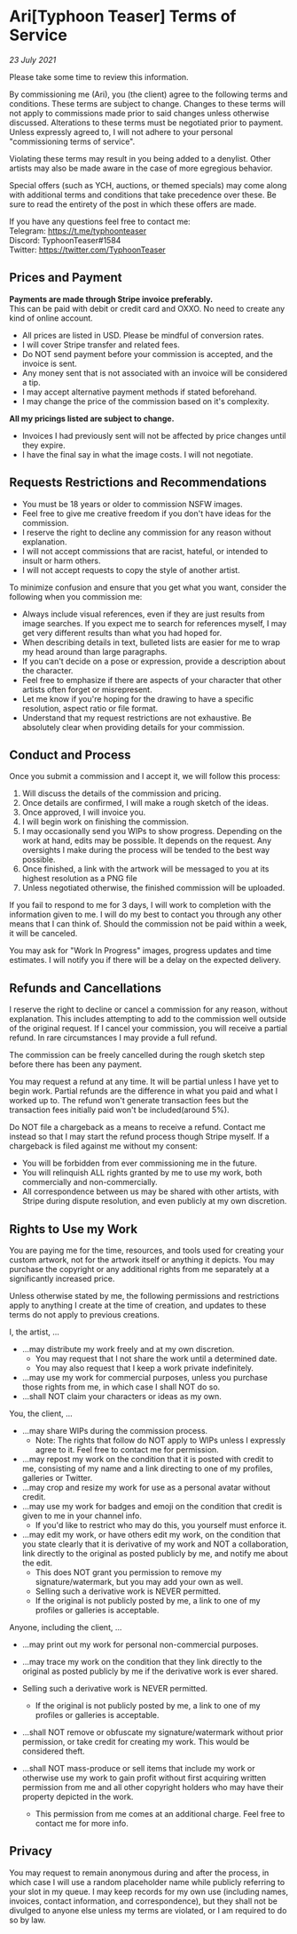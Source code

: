 # Ari[Typhoon Teaser] Terms of Service
*23 July 2021*

Please take some time to review this information.

By commissioning me (Ari), you (the client) agree to the following terms and conditions. These terms are subject to change. Changes to these terms will not apply to commissions made prior to said changes unless otherwise discussed. Alterations to these terms must be negotiated prior to payment. Unless expressly agreed to, I will not adhere to your personal "commissioning terms of service".

Violating these terms may result in you being added to a denylist. Other artists may also be made aware in the case of more egregious behavior.

Special offers (such as YCH, auctions, or themed specials) may come along with additional terms and conditions that take precedence over these. Be sure to read the entirety of the post in which these offers are made.

If you have any questions feel free to contact me:  
Telegram: https://t.me/typhoonteaser  
Discord: TyphoonTeaser#1584  
Twitter: https://twitter.com/TyphoonTeaser  

## Prices and Payment
**Payments are made through Stripe invoice preferably.**  
This can be paid with debit or credit card and OXXO. No need to create any kind of online account.

- All prices are listed in USD. Please be mindful of conversion rates.
- I will cover Stripe transfer and related fees.
- Do NOT send payment before your commission is accepted, and the invoice is sent.
- Any money sent that is not associated with an invoice will be considered a tip.
- I may accept alternative payment methods if stated beforehand.
- I may change the price of the commission based on it's complexity.

**All my pricings listed are subject to change.**
- Invoices I had previously sent will not be affected by price changes until they expire.
- I have the final say in what the image costs. I will not negotiate.

## Requests Restrictions and Recommendations
- You must be 18 years or older to commission NSFW images.
- Feel free to give me creative freedom if you don't have ideas for the commission.
- I reserve the right to decline any commission for any reason without explanation.
- I will not accept commissions that are racist, hateful, or intended to insult or harm others.
- I will not accept requests to copy the style of another artist.


To minimize confusion and ensure that you get what you want, consider the following when you commission me:
- Always include visual references, even if they are just results from image searches. If you expect me to search for references myself, I may get very different results than what you had hoped for.
- When describing details in text, bulleted lists are easier for me to wrap my head around than large paragraphs.
- If you can't decide on a pose or expression, provide a description about the character.
- Feel free to emphasize if there are aspects of your character that other artists often forget or misrepresent.
- Let me know if you're hoping for the drawing to have a specific resolution, aspect ratio or file format.
- Understand that my request restrictions are not exhaustive. Be absolutely clear when providing details for your commission.

## Conduct and Process
Once you submit a commission and I accept it, we will follow this process:
1. Will discuss the details of the commission and pricing.
2. Once details are confirmed, I will make a rough sketch of the ideas.
3. Once approved, I will invoice you.
4. I will begin work on finishing the commission.
5. I may occasionally send you WIPs to show progress.
Depending on the work at hand, edits may be possible. It depends on the request.
Any oversights I make during the process will be tended to the best way possible.
6. Once finished, a link with the artwork will be messaged to you at its highest resolution as a PNG file
7. Unless negotiated otherwise, the finished commission will be uploaded.

If you fail to respond to me for 3 days, I will work to completion with the information given to me. I will do my best to contact you through any other means that I can think of. Should the commission not be paid within a week, it will be canceled.

You may ask for "Work In Progress" images, progress updates and time estimates. I will notify you if there will be a delay on the expected delivery.

## Refunds and Cancellations
I reserve the right to decline or cancel a commission for any reason, without explanation. This includes attempting to add to the commission well outside of the original request. If I cancel your commission, you will receive a partial refund. In rare circumstances I may provide a full refund.

The commission can be freely cancelled during the rough sketch step before there has been any payment.

You may request a refund at any time. It will be partial unless I have yet to begin work. Partial refunds are the difference in what you paid and what I worked up to.
The refund won't generate transaction fees but the transaction fees initially paid won't be included(around 5%).

Do NOT file a chargeback as a means to receive a refund. Contact me instead so that I may start the refund process though Stripe myself. If a chargeback is filed against me without my consent:
- You will be forbidden from ever commissioning me in the future.
- You will relinquish ALL rights granted by me to use my work, both commercially and non-commercially.
- All correspondence between us may be shared with other artists, with Stripe during dispute resolution, and even publicly at my own discretion.

## Rights to Use my Work
You are paying me for the time, resources, and tools used for creating your custom artwork, not for the artwork itself or anything it depicts. You may purchase the copyright or any additional rights from me separately at a significantly increased price.

Unless otherwise stated by me, the following permissions and restrictions apply to anything I create at the time of creation, and updates to these terms do not apply to previous creations.

I, the artist, ...
- ...may distribute my work freely and at my own discretion.
  - You may request that I not share the work until a determined date.
  - You may also request that I keep a work private indefinitely.
- ...may use my work for commercial purposes, unless you purchase those rights from me, in which case I shall NOT do so.
- ...shall NOT claim your characters or ideas as my own.

You, the client, ...
- ...may share WIPs during the commission process.
  - Note: The rights that follow do NOT apply to WIPs unless I expressly agree to it. Feel free to contact me for permission.
- ...may repost my work on the condition that it is posted with credit to me, consisting of my name and a link directing to one of my profiles, galleries or Twitter.
- ...may crop and resize my work for use as a personal avatar without credit.
- ...may use my work for badges and emoji on the condition that credit is given to me in your channel info.
  - If you'd like to restrict who may do this, you yourself must enforce it.
- ...may edit my work, or have others edit my work, on the condition that you state clearly that it is derivative of my work and NOT a collaboration, link directly to the original as posted publicly by me, and notify me about the edit.
  - This does NOT grant you permission to remove my signature/watermark, but you may add your own as well.
  - Selling such a derivative work is NEVER permitted.
  - If the original is not publicly posted by me, a link to one of my profiles or galleries is acceptable.

Anyone, including the client, ...
- ...may print out my work for personal non-commercial purposes.

- ...may trace my work on the condition that they link directly to the original as posted publicly by me if the derivative work is ever shared.
- Selling such a derivative work is NEVER permitted.
  - If the original is not publicly posted by me, a link to one of my profiles or galleries is acceptable.
- ...shall NOT remove or obfuscate my signature/watermark without prior permission, or take credit for creating my work. This would be considered theft.
- ...shall NOT mass-produce or sell items that include my work or otherwise use my work to gain profit without first acquiring written permission from me and all other copyright holders who may have their property depicted in the work.
  - This permission from me comes at an additional charge. Feel free to contact me for more info.

## Privacy
You may request to remain anonymous during and after the process, in which case I will use a random placeholder name while publicly referring to your slot in my queue. I may keep records for my own use (including names, invoices, contact information, and correspondence), but they shall not be divulged to anyone else unless my terms are violated, or I am required to do so by law.
